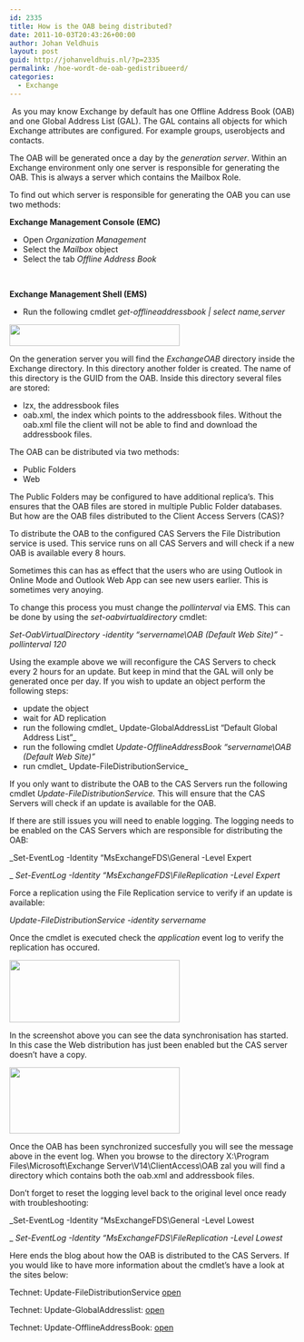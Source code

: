 ```yaml
---
id: 2335
title: How is the OAB being distributed?
date: 2011-10-03T20:43:26+00:00
author: Johan Veldhuis
layout: post
guid: http://johanveldhuis.nl/?p=2335
permalink: /hoe-wordt-de-oab-gedistribueerd/
categories:
  - Exchange
---
```

 As you may know Exchange by default has one Offline Address Book (OAB) and one Global Address List (GAL). The GAL contains all objects for which Exchange attributes are configured. For example groups, userobjects and contacts.

The OAB will be generated once a day by the _generation server_. Within an Exchange environment only one server is responsible for generating the OAB. This is always a server which contains the Mailbox Role.

To find out which server is responsible for generating the OAB you can use two methods:

**Exchange Management Console (EMC)**

  * Open _Organization Management_
  * Select the _Mailbox_ object
  * Select the tab _Offline Address Book_

_[<img title="Exchange Management Console: Offline Address Book tab" src="https://i2.wp.com/johanveldhuis.nl/wp-content/uploads/2011/09/emc_oab-300x17.jpg?resize=300%2C17" alt="" width="300" height="17" data-recalc-dims="1" />](https://i1.wp.com/johanveldhuis.nl/wp-content/uploads/2011/09/emc_oab.jpg)_

**Exchange Management Shell (EMS)**

  * Run the following cmdlet _get-offlineaddressbook | select name,server_

_[<img title="Exchange Management Shell: oab" src="https://i2.wp.com/johanveldhuis.nl/wp-content/uploads/2011/09/ems_oab-300x38.jpg?resize=300%2C38" alt="" width="300" height="38" data-recalc-dims="1" />](https://i2.wp.com/johanveldhuis.nl/wp-content/uploads/2011/09/ems_oab.jpg)_

On the generation server you will find the _ExchangeOAB_ directory inside the Exchange directory. In this directory another folder is created. The name of this directory is the GUID from the OAB. Inside this directory several files are stored:

  * lzx, the addressbook files
  * oab.xml, the index which points to the addressbook files. Without the oab.xml file the client will not be able to find and download the addressbook files.

The OAB can be distributed via two methods:

  * Public Folders
  * Web

The Public Folders may be configured to have additional replica&#8217;s. This ensures that the OAB files are stored in multiple Public Folder databases. But how are the OAB files distributed to the Client Access Servers (CAS)?

To distribute the OAB to the configured CAS Servers the File Distribution service is used. This service runs on all CAS Servers and will check if a new OAB is available every 8 hours.

Sometimes this can has as effect that the users who are using Outlook in Online Mode and Outlook Web App can see new users earlier. This is sometimes very anoying.

To change this process you must change the _pollinterval_ via EMS. This can be done by using the _set-oabvirtualdirectory_ cmdlet:

_Set-OabVirtualDirectory -identity &#8220;servername\OAB (Default Web Site)&#8221; -pollinterval 120_

Using the example above we will reconfigure the CAS Servers to check every 2 hours for an update. But keep in mind that the GAL will only be generated once per day. If you wish to update an object perform the following steps:

  * update the object
  * wait for AD replication
  * run the following cmdlet_ Update-GlobalAddressList &#8220;Default Global Address List&#8221;_
  * run the following cmdlet _Update-OfflineAddressBook &#8220;servername\OAB (Default Web Site)&#8221;_
  * run cmdlet_ Update-FileDistributionService_

If you only want to distribute the OAB to the CAS Servers run the following cmdlet _Update-FileDistributionService._ This will ensure that the CAS Servers will check if an update is available for the OAB.

If there are still issues you will need to enable logging. The logging needs to be enabled on the CAS Servers which are responsible for distributing the OAB:

_Set-EventLog -Identity &#8220;MsExchangeFDS\General -Level Expert
  
_ _Set-EventLog -Identity &#8220;MsExchangeFDS\FileReplication -Level Expert_

Force a replication using the File Replication service to verify if an update is available:

_Update-FileDistributionService -identity servername_

Once the cmdlet is executed check the _application_ event log to verify the replication has occured.

[<img title="Update-FileDistributionService" src="https://i0.wp.com/johanveldhuis.nl/wp-content/uploads/2011/09/update-frs-300x110.jpg?resize=300%2C110" alt="" width="300" height="110" data-recalc-dims="1" />](https://i1.wp.com/johanveldhuis.nl/wp-content/uploads/2011/09/update-frs.jpg)

In the screenshot above you can see the data synchronisation has started. In this case the Web distribution has just been enabled but the CAS server doesn&#8217;t have a copy.

[<img title="update-FileReplicationService completed" src="https://i2.wp.com/johanveldhuis.nl/wp-content/uploads/2011/09/update-frs-completed-300x117.jpg?resize=300%2C117" alt="" width="300" height="117" data-recalc-dims="1" />](https://i1.wp.com/johanveldhuis.nl/wp-content/uploads/2011/09/update-frs-completed.jpg)

Once the OAB has been synchronized succesfully you will see the message above in the event log. When you browse to the directory X:\Program Files\Microsoft\Exchange Server\V14\ClientAccess\OAB zal you will find a directory which contains both the oab.xml and addressbook files.

Don&#8217;t forget to reset the logging level back to the original level once ready with troubleshooting:

_Set-EventLog -Identity &#8220;MsExchangeFDS\General -Level Lowest
  
_ _Set-EventLog -Identity &#8220;MsExchangeFDS\FileReplication -Level Lowest_

Here ends the blog about how the OAB is distributed to the CAS Servers. If you would like to have more information about the cmdlet&#8217;s have a look at the sites below:

Technet: Update-FileDistributionService <a href="http://technet.microsoft.com/en-us/library/bb124697.aspx" target="_blank">open</a>
  
Technet: Update-GlobalAddresslist: <a href="http://technet.microsoft.com/en-us/library/bb266966.aspx" target="_blank">open</a>
  
Technet: Update-OfflineAddressBook: <a href="http://technet.microsoft.com/en-us/library/aa995979.aspx" target="_blank">open</a>